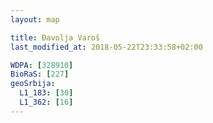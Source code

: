 ```yaml
---
layout: map

title: Đavolja Varoš
last_modified_at: 2018-05-22T23:33:58+02:00

WDPA: [328910]
BioRaS: [227]
geoSrbija:
  L1_183: [30]
  L1_362: [16]
---
```

